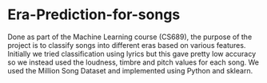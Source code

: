 Era-Prediction-for-songs
========================

Done as part of the Machine Learning course (CS689), the purpose of the project is to classify songs
into different eras based on various features. Initially we tried classification using lyrics but this
gave pretty low accuracy so we instead used the loudness, timbre and pitch values for each song. 
We used the Million Song Dataset and implemented using Python and sklearn.
